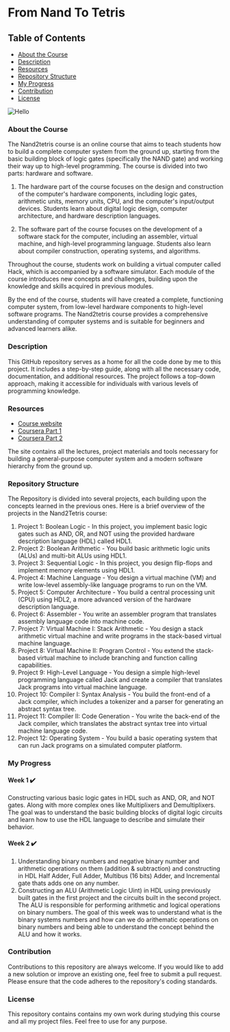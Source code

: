 # From Nand To Tetris

## Table of Contents
- [About the Course](#About-the-Course)
- [Description](#Description)
- [Resources](#Resources)
- [Repository Structure](#Repository-Structure)
- [My Progress](#My-Progress)
- [Contribution](#Contribution)
- [License](#License)

![Hello](https://i.ytimg.com/vi/kcORYKPL53o/maxresdefault.jpg)

### About the Course
The Nand2tetris course is an online course that aims to teach students how to build a complete computer system from the ground up, starting from the basic building block of logic gates (specifically the NAND gate) and working their way up to high-level programming. The course is divided into two parts: hardware and software.

1. The hardware part of the course focuses on the design and construction of the computer's hardware components, including logic gates, arithmetic units, memory units, CPU, and the computer's input/output devices. Students learn about digital logic design, computer architecture, and hardware description languages.

2. The software part of the course focuses on the development of a software stack for the computer, including an assembler, virtual machine, and high-level programming language. Students also learn about compiler construction, operating systems, and algorithms.

Throughout the course, students work on building a virtual computer called Hack, which is accompanied by a software simulator. Each module of the course introduces new concepts and challenges, building upon the knowledge and skills acquired in previous modules.

By the end of the course, students will have created a complete, functioning computer system, from low-level hardware components to high-level software programs. The Nand2tetris course provides a comprehensive understanding of computer systems and is suitable for beginners and advanced learners alike.

### Description
This GitHub repository serves as a home for all the code done by me to this project. It includes a step-by-step guide, along with all the necessary code, documentation, and additional resources. The project follows a top-down approach, making it accessible for individuals with various levels of programming knowledge.

### Resources

* [Course website](http://nand2tetris.org)
* [Coursera Part 1](https://www.coursera.org/learn/build-a-computer)
* [Coursera Part 2](https://www.coursera.org/learn/nand2tetris2)

The site contains all the lectures, project materials and tools necessary for building a general-purpose computer system and a modern software hierarchy from the ground up.

### Repository Structure
The Repository is divided into several projects, each building upon the concepts learned in the previous ones. Here is a brief overview of the projects in the Nand2Tetris course:

1. Project 1: Boolean Logic - In this project, you implement basic logic gates such as AND, OR, and NOT using the provided hardware description language (HDL) called HDL1.
2. Project 2: Boolean Arithmetic - You build basic arithmetic logic units (ALUs) and multi-bit ALUs using HDL1.
3. Project 3: Sequential Logic - In this project, you design flip-flops and implement memory elements using HDL1.
4. Project 4: Machine Language - You design a virtual machine (VM) and write low-level assembly-like language programs to run on the VM.
5. Project 5: Computer Architecture - You build a central processing unit (CPU) using HDL2, a more advanced version of the hardware description language.
6. Project 6: Assembler - You write an assembler program that translates assembly language code into machine code.
7. Project 7: Virtual Machine I: Stack Arithmetic - You design a stack arithmetic virtual machine and write programs in the stack-based virtual machine language.
8. Project 8: Virtual Machine II: Program Control - You extend the stack-based virtual machine to include branching and function calling capabilities.
9. Project 9: High-Level Language - You design a simple high-level programming language called Jack and create a compiler that translates Jack programs into virtual machine language.
10. Project 10: Compiler I: Syntax Analysis - You build the front-end of a Jack compiler, which includes a tokenizer and a parser for generating an abstract syntax tree.
11. Project 11: Compiler II: Code Generation - You write the back-end of the Jack compiler, which translates the abstract syntax tree into virtual machine language code.
12. Project 12: Operating System - You build a basic operating system that can run Jack programs on a simulated computer platform.

### My Progress
#### Week 1 ✔️
Constructing various basic logic gates in HDL such as AND, OR, and NOT gates. Along with more complex ones like Multiplixers and Demultiplixers. The goal was to understand the basic building blocks of digital logic circuits and learn how to use the HDL language to describe and simulate their behavior.

#### Week 2 ✔️
1. Understanding binary numbers and negative binary number and arithmetic operations on them (addition & subtraction) and constructing in HDL Half Adder, Full Adder, Multibus (16 bits) Adder, and Incremental gate thats adds one on any number.
2. Constructing an ALU (Arithmetic Logic Uint) in HDL using previously built gates in the first project and the circuits built in the second project. The ALU is responsible for performing arithmetic and logical operations on binary numbers.
The goal of this week was to understand what is the binary systems numbers and how can we do arithematic operations on binary numbers and being able to understand the concept behind the ALU and how it works.

### Contribution
Contributions to this repository are always welcome. If you would like to add a new solution or improve an existing one, feel free to submit a pull request. Please ensure that the code adheres to the repository's coding standards.

### License
This repository contains contains my own work during studying this course and all my project files. Feel free to use for any purpose.
